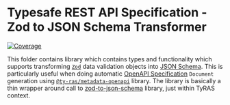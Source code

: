 # Typesafe REST API Specification - Zod to JSON Schema Transformer

[![Coverage](https://codecov.io/gh/ty-ras/data-zod/branch/main/graph/badge.svg?flag=metadata-jsonschema)](https://codecov.io/gh/ty-ras/data-zod)

This folder contains library which contains types and functionality which supports transforming [`Zod`](https://github.com/colinhacks/zod) data validation objects into [JSON Schema](https://json-schema.org).
This is particularly useful when doing automatic [OpenAPI Specification](https://swagger.io/specification/) `Document` generation using [`@ty-ras/metadata-openapi`](https://github.com/ty-ras/metadata-openapi) library.
The library is basically a thin wrapper around call to [zod-to-json-schema](https://github.com/StefanTerdell/zod-to-json-schema) library, just within TyRAS context.
